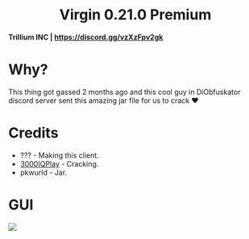 <h1 align="center">Virgin 0.21.0 Premium</h1>

**Trillium INC | https://discord.gg/vzXzFpv2gk**

# Why?
This thing got gassed 2 months ago and this cool guy in DiObfuskator discord server sent this amazing jar file for us to crack ❤️

[1]: https://github.com/3000IQPlay
[2]: https://github.com/ethaanol

# Credits
- ??? - Making this client.
- [3000IQPlay][1] - Cracking.
- pkwurld - Jar.

# GUI

<img src="https://media.discordapp.net/attachments/1165673716898861206/1205860425694974022/3EuoTuD.png?ex=65d9e809&is=65c77309&hm=631eeaaf13ee1c7b8b542fad99e2335b8b0640f73ff29d45623f340d37e460bd&=&format=webp&quality=lossless&width=1662&height=934">
